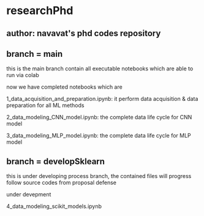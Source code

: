 # researchPhd
## author: navavat's phd codes repository

## branch = main
this is the main branch contain all executable notebooks which are able to run via colab

now we have completed notebooks which are

1_data_acquisition_and_preparation.ipynb: it perform data acquisition & data preparation for all ML methods

2_data_modeling_CNN_model.ipynb: the complete data life cycle for CNN model

3_data_modeling_MLP_model.ipynb: the complete data life cycle for MLP model

## branch = developSklearn
this is under developing process branch, the contained files will progress follow source codes from proposal defense

under devepment

4_data_modeling_scikit_models.ipynb
